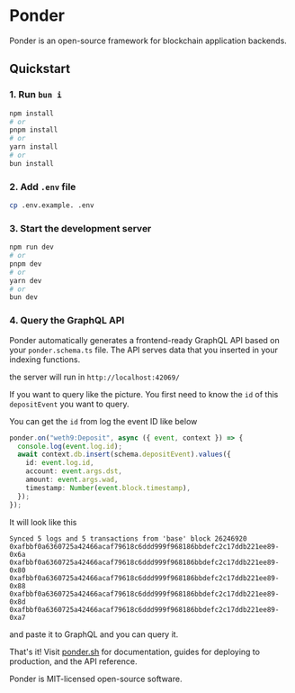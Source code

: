 # Ponder

Ponder is an open-source framework for blockchain application backends.
## Quickstart

### 1. Run `bun i`

```bash
npm install 
# or
pnpm install
# or
yarn install
# or 
bun install
```
### 2. Add `.env` file

```bash
cp .env.example. .env
```

### 3. Start the development server

```bash
npm run dev
# or
pnpm dev
# or
yarn dev
# or 
bun dev
```
### 4. Query the GraphQL API

Ponder automatically generates a frontend-ready GraphQL API based on your `ponder.schema.ts` file. The API serves data that you inserted in your indexing functions.

the server will run in `http://localhost:42069/`

If you want to query like the picture. You first need to know the `id` of this `depositEvent` you want to query. 

You can get the `id` from log the event ID like below
```typescript
ponder.on("weth9:Deposit", async ({ event, context }) => {
  console.log(event.log.id);
  await context.db.insert(schema.depositEvent).values({
    id: event.log.id,
    account: event.args.dst,
    amount: event.args.wad,
    timestamp: Number(event.block.timestamp),
  });
});
```

It will look like this
```shell
Synced 5 logs and 5 transactions from 'base' block 26246920
0xafbbf0a6360725a42466acaf79618c6ddd999f968186bbdefc2c17ddb221ee89-0x6a
0xafbbf0a6360725a42466acaf79618c6ddd999f968186bbdefc2c17ddb221ee89-0x80
0xafbbf0a6360725a42466acaf79618c6ddd999f968186bbdefc2c17ddb221ee89-0x88
0xafbbf0a6360725a42466acaf79618c6ddd999f968186bbdefc2c17ddb221ee89-0x8d
0xafbbf0a6360725a42466acaf79618c6ddd999f968186bbdefc2c17ddb221ee89-0xa7
```

and paste it to GraphQL and you can query it.

That's it! Visit [ponder.sh](https://ponder.sh) for documentation, guides for deploying to production, and the API reference.


Ponder is MIT-licensed open-source software.

[ci-badge]: https://github.com/ponder-sh/ponder/actions/workflows/main.yml/badge.svg
[ci-url]: https://github.com/ponder-sh/ponder/actions/workflows/main.yml
[tg-badge]: https://img.shields.io/endpoint?color=neon&logo=telegram&label=Chat&url=https%3A%2F%2Fmogyo.ro%2Fquart-apis%2Ftgmembercount%3Fchat_id%3Dponder_sh
[tg-url]: https://t.me/ponder_sh
[license-badge]: https://img.shields.io/npm/l/ponder?label=License
[license-url]: https://github.com/ponder-sh/ponder/blob/main/LICENSE
[version-badge]: https://img.shields.io/npm/v/ponder
[version-url]: https://github.com/ponder-sh/ponder/releases